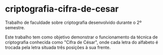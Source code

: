 # criptografia-cifra-de-cesar
Trabalho de faculdade sobre criptografia desenvolvido durante o 2º semestre.

Este trabalho tem como objetivo demonstrar o funcionamento da técnica de criptografia conhecida como "Cifra de César", 
onde cada letra do alfabeto é trocada pela letra situada três posições à sua frente.
